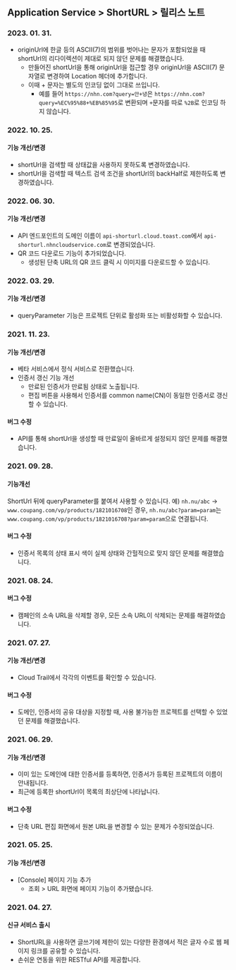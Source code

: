 ## Application Service > ShortURL > 릴리스 노트

### 2023. 01. 31.
* originUrl에 한글 등의 ASCII(7)의 범위를 벗어나는 문자가 포함되었을 때 shortUrl의 리다이렉션이 제대로 되지 않던 문제를 해결했습니다.
  * 만들어진 shortUrl을 통해 originUrl을 접근할 경우 originUrl을 ASCII(7) 문자열로 변경하여 Location 헤더에 추가합니다.
  * 이때 + 문자는 별도의 인코딩 없이 그대로 쓰입니다.
    * 예를 들어 `https://nhn.com?query=안+녕`은 `https://nhn.com?query=%EC%95%88+%EB%85%95`로 변환되며 `+`문자를 따로 `%2B`로 인코딩 하지 않습니다.

### 2022. 10. 25.

#### 기능 개선/변경
* shortUrl을 검색할 때 상태값을 사용하지 못하도록 변경하였습니다.
* shortUrl을 검색할 때 텍스트 검색 조건을 shortUrl의 backHalf로 제한하도록 변경하였습니다.

### 2022. 06. 30.

#### 기능 개선/변경
* API 엔드포인트의 도메인 이름이 `api-shorturl.cloud.toast.com`에서 `api-shorturl.nhncloudservice.com`로 변경되었습니다.
* QR 코드 다운로드 기능이 추가되었습니다.
    * 생성된 단축 URL의 QR 코드 클릭 시 이미지를 다운로드할 수 있습니다.

### 2022. 03. 29.

#### 기능 개선/변경
* queryParameter 기능은 프로젝트 단위로 활성화 또는 비활성화할 수 있습니다.

### 2021. 11. 23.

#### 기능 개선/변경
* 베타 서비스에서 정식 서비스로 전환했습니다.
* 인증서 갱신 기능 개선
    * 만료된 인증서가 만료됨 상태로 노출됩니다.
    * 편집 버튼을 사용해서 인증서를 common name(CN)이 동일한 인증서로 갱신할 수 있습니다.

#### 버그 수정
* API를 통해 shortUrl을 생성할 때 만료일이 올바르게 설정되지 않던 문제를 해결했습니다.

### 2021. 09. 28.

#### 기능개선
ShortUrl 뒤에 queryParameter를 붙여서 사용할 수 있습니다.
예) `nh.nu/abc` -> `www.coupang.com/vp/products/1821016708`인 경우, `nh.nu/abc?param=param`는 `www.coupang.com/vp/products/1821016708?param=param`으로 연결됩니다.

#### 버그 수정
* 인증서 목록의 상태 표시 색이 실제 상태와 간헐적으로 맞지 않던 문제를 해결했습니다.

### 2021. 08. 24.

#### 버그 수정
* 캠페인의 소속 URL을 삭제할 경우, 모든 소속 URL이 삭제되는 문제를 해결하였습니다.

### 2021. 07. 27.

#### 기능 개선/변경
* Cloud Trail에서 각각의 이벤트를 확인할 수 있습니다.

#### 버그 수정
* 도메인, 인증서의 공유 대상을 지정할 때, 사용 불가능한 프로젝트를 선택할 수 있었던 문제를 해결했습니다.

### 2021. 06. 29.

#### 기능 개선/변경
* 이미 있는 도메인에 대한 인증서를 등록하면, 인증서가 등록된 프로젝트의 이름이 안내됩니다.
* 최근에 등록한 shortUrl이 목록의 최상단에 나타납니다.

#### 버그 수정
* 단축 URL 편집 화면에서 원본 URL을 변경할 수 있는 문제가 수정되었습니다.
    
### 2021. 05. 25.

#### 기능 개선/변경
* [Console] 페이지 기능 추가
    * 조회 > URL 화면에 페이지 기능이 추가됐습니다.

### 2021. 04. 27.

#### 신규 서비스 출시
* ShortURL을 사용하면 글쓰기에 제한이 있는 다양한 환경에서 적은 글자 수로 웹 페이지 링크를 공유할 수 있습니다.
* 손쉬운 연동을 위한 RESTful API를 제공합니다.